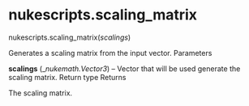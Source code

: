 # nukescripts.scaling_matrix
nukescripts.scaling_matrix(_scalings_)

Generates a scaling matrix from the input vector.
Parameters

**scalings** (__nukemath.Vector3_) – Vector that will be used generate the scaling matrix.
Return type
Returns

The scaling matrix.